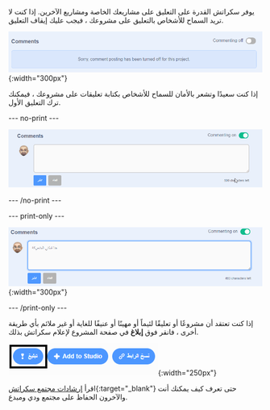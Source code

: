 يوفر سكراتش القدرة على التعليق على مشاريعك الخاصة ومشاريع الآخرين. إذا كنت لا تريد السماح للأشخاص بالتعليق على مشروعك ، فيجب عليك إيقاف التعليق.

![شريط التمرير "تعليق" أعلى مربع "التعليقات".](images/comments-off.png){:width="300px"}

إذا كنت سعيدًا وتشعر بالأمان للسماح للأشخاص بكتابة تعليقات على مشروعك ، فيمكنك ترك التعليق الأول.

--- no-print ---

![كتابة "هنا الرسم المتحرك لقطتي المتحركة" في مربع "التعليقات". يوجد شريط التمرير "التعليق على" على الجانب الأيمن ويتحول من الرمادي إلى الأخضر.](images/add_comments.gif)

--- /no-print ---

--- print-only ---

![النقر على زر "نشر" الأزرق أسفل التعليق لنشره.](images/add_comments.png){:width="300px"}

--- /print-only ---

إذا كنت تعتقد أن مشروعًا أو تعليقًا لئيماً أو مهينًا أو عنيفًا للغاية أو غير ملائم بأي طريقة أخرى ، فانقر فوق **إبلاغ** في صفحة المشروع لإعلام سكراتش بذلك.

![تم تمييز الزر "إبلاغ".](images/add_report.png){:width="250px"}

اقرأ [إرشادات مجتمع سكراتش](https://scratch.mit.edu/community_guidelines){:target="_blank"} حتى تعرف كيف يمكنك أنت والآخرون الحفاظ على مجتمع ودي ومبدع.
